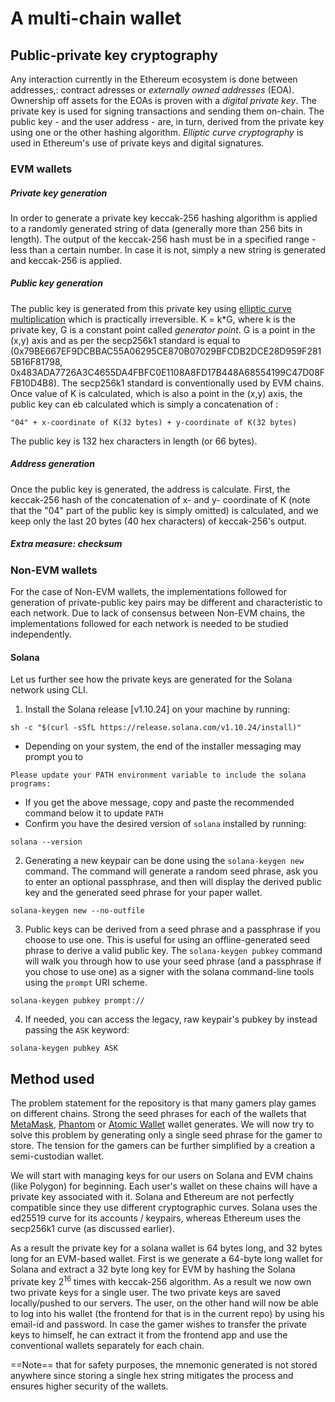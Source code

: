 
# A multi-chain wallet

## Public-private key cryptography
Any interaction currently in the Ethereum ecosystem is done between addresses,: contract adresses or *externally owned addresses* (EOA). Ownership off assets for the EOAs is proven with a *digital private key*. The private key is used for signing transactions and sending them on-chain. The public key - and the user address - are, in turn, derived from the private key using  one or the other hashing algorithm. *Elliptic curve cryptography* is used in Ethereum's use of private keys and digital signatures. 

### EVM wallets 
##### Private key generation
In order to generate a private key keccak-256 hashing algorithm is applied to a randomly generated string of data (generally more than 256 bits in length). The output of the keccak-256 hash must be in a specified range - less than a certain number. In case it is not, simply a new string is generated and keccak-256 is applied.
##### Public key generation
The public key is generated from this private key using [elliptic curve multiplication](https://andrea.corbellini.name/2015/05/17/elliptic-curve-cryptography-a-gentle-introduction/) which is practically irreversible. K = k*G, where k is the private key, G is a constant point called *generator point*. G is a point in the (x,y) axis and as per the secp256k1 standard is equal to (0x79BE667EF9DCBBAC55A06295CE870B07029BFCDB2DCE28D959F2815B16F81798, 0x483ADA7726A3C4655DA4FBFC0E1108A8FD17B448A68554199C47D08FFB10D4B8). The secp256k1 standard is conventionally used by EVM chains. Once value of K is calculated, which is also a point in the (x,y) axis, the public key can eb calculated which is simply a concatenation of :
```
"04" + x-coordinate of K(32 bytes) + y-coordinate of K(32 bytes)
```
The public key is 132 hex characters in length (or 66 bytes).
##### Address generation
Once the public key is generated, the address is calculate. First, the keccak-256 hash of the concatenation of x- and y- coordinate of K (note that the "04" part of the public key is simply omitted) is calculated, and we keep only the last 20 bytes (40 hex characters) of keccak-256's output.

##### Extra measure: checksum


### Non-EVM wallets
For the case of Non-EVM wallets, the implementations followed for generation of private-public key pairs may be different and characteristic to each network. Due to lack of consensus between Non-EVM chains, the implementations followed for each network is needed to be studied independently. 

#### Solana

Let us further see how the private keys are generated for the Solana network using CLI. 

1.  Install the Solana release  [v1.10.24] on your machine by running:
```
sh -c "$(curl -sSfL https://release.solana.com/v1.10.24/install)"
```
-   Depending on your system, the end of the installer messaging may prompt you to
```
Please update your PATH environment variable to include the solana programs:
```
-   If you get the above message, copy and paste the recommended command below it to update  `PATH`
-   Confirm you have the desired version of  `solana`  installed by running:
```
solana --version
```
2. Generating a new keypair can be done using the `solana-keygen new` command. The command will generate a random seed phrase, ask you to enter an optional passphrase, and then will display the derived public key and the generated seed phrase for your paper wallet.

```
solana-keygen new --no-outfile
```

3. Public keys can be derived from a seed phrase and a passphrase if you choose to use one. This is useful for using an offline-generated seed phrase to derive a valid public key. The  `solana-keygen pubkey`  command will walk you through how to use your seed phrase (and a passphrase if you chose to use one) as a signer with the solana command-line tools using the  `prompt`  URI scheme.
```
solana-keygen pubkey prompt://
```
4. If needed, you can access the legacy, raw keypair's pubkey by instead passing the  `ASK`  keyword:
```
solana-keygen pubkey ASK
```
## Method used 

The problem statement for the repository is that many gamers play games on different chains. Strong the seed phrases for each of the wallets that [MetaMask](https://metamask.io), [Phantom](https://phantom.app) or [Atomic Wallet](https://atomicwallet.io) wallet generates. We will now try to solve this problem by generating only a single seed phrase for the gamer to store. The tension for the gamers can be further simplified by a creation a semi-custodian wallet.

We will start with managing keys for our users on Solana and EVM chains (like Polygon) for beginning. Each user's wallet on these chains will have a private key associated with it. Solana and Ethereum are not perfectly compatible since they use different cryptographic curves. Solana uses the ed25519 curve for its accounts / keypairs, whereas Ethereum uses the secp256k1 curve (as discussed earlier).

As a result the private key for a solana wallet is 64 bytes long, and 32 bytes long for an EVM-based wallet. First is we generate a 64-byte long wallet for Solana and extract a 32 byte long key for EVM by hashing the Solana private key 2<sup>16</sup> times with keccak-256 algorithm. As a result we now own two private keys for a single user. The two private keys are saved locally/pushed to our servers. The user, on the other hand will now be able to log into his wallet (the frontend for that is in the current repo) by using his email-id and password. In case the gamer wishes to transfer the private keys to himself, he can extract it from the frontend app and use the conventional wallets separately for each chain.

==Note== that for safety purposes, the mnemonic generated is not stored anywhere since storing a single hex string mitigates the process and ensures higher security of the wallets.
